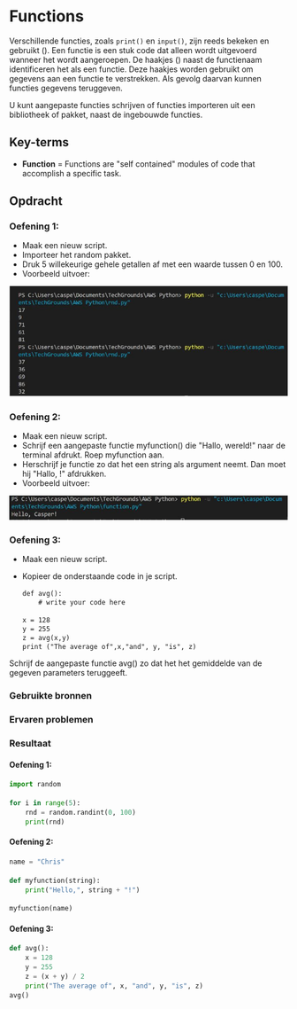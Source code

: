 # Functions
Verschillende functies, zoals ```print()``` en ```input()```, zijn reeds bekeken en gebruikt (). Een functie is een stuk code dat alleen wordt uitgevoerd wanneer het wordt aangeroepen. De haakjes () naast de functienaam identificeren het als een functie. Deze haakjes worden gebruikt om gegevens aan een functie te verstrekken.
Als gevolg daarvan kunnen functies gegevens teruggeven.

U kunt aangepaste functies schrijven of functies importeren uit een bibliotheek of pakket, naast de ingebouwde functies.
## Key-terms

- **Function** = Functions are "self contained" modules of code that accomplish a specific task.

## Opdracht

### Oefening 1:
- Maak een nieuw script.
- Importeer het random pakket.
- Druk 5 willekeurige gehele getallen af met een waarde tussen 0 en 100.
- Voorbeeld uitvoer:

![py-example6](../00_includes/py-example6.JPG)

### Oefening 2:
- Maak een nieuw script.
- Schrijf een aangepaste functie myfunction() die "Hallo, wereld!" naar de terminal afdrukt. Roep myfunction aan.
- Herschrijf je functie zo dat het een string als argument neemt. Dan moet hij "Hallo, <string>!" afdrukken.
- Voorbeeld uitvoer:

![py-example7](../00_includes/py-example7.JPG)

### Oefening 3:
- Maak een nieuw script.
- Kopieer de onderstaande code in je script.

      def avg():
          # write your code here
 
      x = 128
      y = 255
      z = avg(x,y)
      print ("The average of",x,"and", y, "is", z)
Schrijf de aangepaste functie avg() zo dat het het gemiddelde van de gegeven parameters teruggeeft.

### Gebruikte bronnen

### Ervaren problemen

### Resultaat

#### Oefening 1:

```Python
import random

for i in range(5):
    rnd = random.randint(0, 100)
    print(rnd)
```

#### Oefening 2:
```Python
name = "Chris"

def myfunction(string):
    print("Hello,", string + "!")

myfunction(name)
```
#### Oefening 3:

```Python
def avg():
    x = 128
    y = 255
    z = (x + y) / 2
    print("The average of", x, "and", y, "is", z)
avg()
```